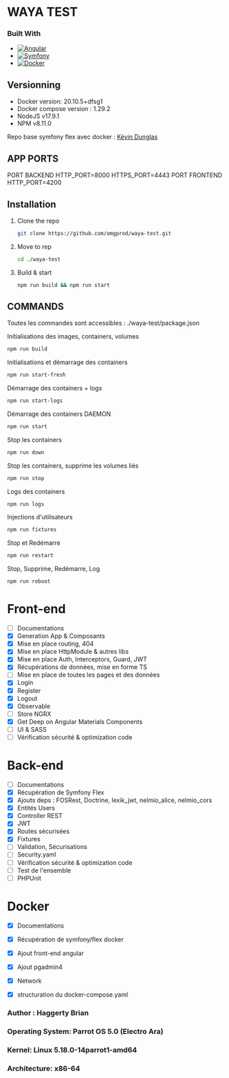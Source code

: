 # WAYA TEST

### Built With

* [![Angular][Angular.io]][Angular-url]
* [![Symfony][Symfony.io]][Symfony-url]
* [![Docker][docker.io]][docker-url]

## Versionning

- Docker version: 20.10.5+dfsg1
- Docker compose version : 1.29.2
- NodeJS v17.9.1
- NPM v8.11.0

Repo base symfony flex avec docker :
[Kévin Dunglas](https://github.com/dunglas/symfony-docker)

## APP PORTS

PORT BACKEND HTTP_PORT=8000 HTTPS_PORT=4443
PORT FRONTEND HTTP_PORT=4200

## Installation
1. Clone the repo
   ```sh
   git clone https://github.com/omgprod/waya-test.git
   ```
2. Move to rep
   ```sh
   cd ./waya-test
   ```
3. Build & start
   ```sh
   npm run build && npm run start
   ```

## COMMANDS 

Toutes les commandes sont accessibles : ./waya-test/package.json

Initialisations des images, containers, volumes
   ```sh
   npm run build
   ```

Initialisations et démarrage des containers
   ```sh       
   npm run start-fresh
   ```
Démarrage des containers + logs
   ```sh
   npm run start-logs
   ```
Démarrage des containers DAEMON
   ```sh
   npm run start
   ```
Stop les containers
   ```sh
   npm run down
   ```
Stop les containers, supprime les volumes liés 
   ```sh
   npm run stop
   ```
Logs des containers
   ```sh
   npm run logs
   ```   
Injections d'utilisateurs
   ```sh
   npm run fixtures
   ```   
Stop et Redémarre
   ```sh
   npm run restart
   ```   
Stop, Supprime, Redémarre, Log
   ```sh
   npm run reboot
   ```   

# Front-end 
- [ ] Documentations
- [x] Generation App & Composants
- [x] Mise en place routing, 404
- [x] Mise en place HttpModule & autres libs
- [x] Mise en place Auth, Interceptors, Guard, JWT
- [x] Récupérations de données, mise en forme TS
- [ ] Mise en place de toutes les pages et des données
- [X] Login
- [x] Register
- [x] Logout
- [X] Observable
- [ ] Store NGRX
- [x] Get Deep on Angular Materials Components 
- [ ] UI & SASS
- [ ] Vérification sécurité & optimization code

# Back-end 
- [ ] Documentations
- [x] Récupération de Symfony Flex
- [x] Ajouts deps : FOSRest, Doctrine, lexik_jwt, nelmio_alice, nelmio_cors 
- [x] Entités Users
- [x] Controller REST
- [x] JWT
- [x] Routes sécurisées
- [x] Fixtures
- [ ] Validation, Sécurisations
- [ ] Security.yaml
- [ ] Vérification sécurité & optimization code
- [ ] Test de l'ensemble
- [ ] PHPUnit

# Docker 
- [x] Documentations
- [x] Récupération de symfony/flex docker 
- [x] Ajout front-end angular 
- [x] Ajout pgadmin4 
- [x] Network
- [x] structuration du docker-compose.yaml


### Author : Haggerty Brian
### Operating System: Parrot OS 5.0 (Electro Ara)
### Kernel: Linux 5.18.0-14parrot1-amd64
### Architecture: x86-64

[contributors-shield]: https://img.shields.io/github/contributors/othneildrew/Best-README-Template.svg?style=for-the-badge
[contributors-url]: https://github.com/othneildrew/Best-README-Template/graphs/contributors
[forks-shield]: https://img.shields.io/github/forks/othneildrew/Best-README-Template.svg?style=for-the-badge
[forks-url]: https://github.com/othneildrew/Best-README-Template/network/members
[stars-shield]: https://img.shields.io/github/stars/othneildrew/Best-README-Template.svg?style=for-the-badge
[stars-url]: https://github.com/othneildrew/Best-README-Template/stargazers
[issues-shield]: https://img.shields.io/github/issues/othneildrew/Best-README-Template.svg?style=for-the-badge
[issues-url]: https://github.com/othneildrew/Best-README-Template/issues
[license-shield]: https://img.shields.io/github/license/othneildrew/Best-README-Template.svg?style=for-the-badge
[license-url]: https://github.com/othneildrew/Best-README-Template/blob/master/LICENSE.txt
[linkedin-shield]: https://img.shields.io/badge/-LinkedIn-black.svg?style=for-the-badge&logo=linkedin&colorB=555
[linkedin-url]: https://linkedin.com/in/othneildrew
[product-screenshot]: images/screenshot.png
[Next.js]: https://img.shields.io/badge/next.js-000000?style=for-the-badge&logo=nextdotjs&logoColor=white
[Next-url]: https://nextjs.org/
[React.js]: https://img.shields.io/badge/React-20232A?style=for-the-badge&logo=react&logoColor=61DAFB
[React-url]: https://reactjs.org/
[Vue.js]: https://img.shields.io/badge/Vue.js-35495E?style=for-the-badge&logo=vuedotjs&logoColor=4FC08D
[Vue-url]: https://vuejs.org/
[Angular.io]: https://img.shields.io/badge/Angular-DD0031?style=for-the-badge&logo=angular&logoColor=white
[Angular-url]: https://angular.io/
[Symfony.io]: https://img.shields.io/badge/Symfony-696969?style=for-the-badge&logo=symfony&logoColor=white
[Symfony-url]: [https://symfony.com/
[Svelte.dev]: https://img.shields.io/badge/Svelte-4A4A55?style=for-the-badge&logo=svelte&logoColor=FF3E00
[Svelte-url]: https://svelte.dev/
[Laravel.com]: https://img.shields.io/badge/Laravel-FF2D20?style=for-the-badge&logo=laravel&logoColor=white
[Laravel-url]: https://laravel.com
[Bootstrap.com]: https://img.shields.io/badge/Bootstrap-563D7C?style=for-the-badge&logo=bootstrap&logoColor=white
[Bootstrap-url]: https://getbootstrap.com
[docker.io]: https://img.shields.io/badge/Docker-0b214a?style=for-the-badge&logo=jquery&logoColor=white
[docker-url]: https://www.docker.com/
